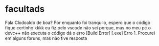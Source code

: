 # facultads
Fala Clodoaldo de boa? Por enquanto foi tranquilo, espero que o código fique certinho kkkk eu fiz pelo vscode não sei porque, mas no meu pc o devc++ não executa o código dá o erro [Build Error] [.exe] Erro 1. Procurei em alguns foruns, mas não tive resposta
